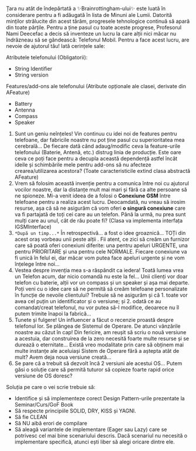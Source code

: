 Țara nu atât de îndepărtată a ✨Brainrottingham-ului✨ este luată în considerare pentru a fi adăugată în lista de Minuni ale Lumii. Datorită minților strălucite din acest tărâm, progresele tehnologice continuă să apară din toate părțile. Pentru a ține pasul cu toate aceste progrese, Profesorul Nami Deecefac a decis să inventeze un lucru la care alții nici măcar nu îndrăzneau să se gândească: Telefonul Mobil. Pentru a face acest lucru, are nevoie de ajutorul tău! Iată cerințele sale:

Atributele telefonului (Obligatorii):

- String Identifier
- String version

Features/add-ons ale telefonului (Atribute opționale ale clasei, derivate din AFeature)
- Battery
- Antenna
- Compass
- Speaker

1. Sunt un geniu neînțeles! Vin continuu cu idei noi de features pentru telefoane, dar fabricile noastre nu pot ține pasul cu superioritatea mea cerebrală... De fiecare dată când adaug/modific ceva la feature-urile telefonului (Baterie, Antenă, etc.) distrug linia de producție. Este oare ceva ce poți face pentru a decupla această dependență astfel încât ideile și schimbările mele pentru add-ons să nu afecteze crearea/utilizarea acestora? (Toate caracteristicile extind clasa abstractă AFeature)
2. Vrem să folosim această invenție pentru a comunica între noi cu ajutorul vocilor noastre, dar la distanțe mult mai mari și fără ca alte persoane să ne spioneze. Mi-a venit ideea de a folosi o **Conexiune GSM** între telefoane pentru a realiza acest lucru. Deocamdată, nu vreau să irosim resurse, așa că să ne asigurăm că vom oferi **o singură conexiune** care va fi partajată de toți cei care au un telefon. Până la urmă, nu prea sunt mulți care au unul, cât de rău poate fi? (Clasa va implementa interfața IGSMInterface)
3. `*După un timp...*` În retrospectivă... a fost o idee groaznică... TOȚi din acest oraș vorbeau unii peste alții . Fii atent, ce zici să creăm un furnizor care să poată oferi conexiuni diferite: una pentru apeluri URGENTE, una pentru PRIORITARE și una pentru cele NORMALE. Fiecare conexiune va fi unică în felul ei, dar măcar vom putea face apeluri urgente și ne vom înțelege între noi...
4. Vestea despre invenția mea s-a răspândit ca iedera! Toată lumea vrea un Telefon acum, dar nicio comandă nu este la fel... Unii clienți vor doar telefon cu baterie, alții vor un compass și un speaker și așa mai departe. Poți veni cu o idee care să ne permită să creăm telefoane personalizate în funcție de nevoile clientului? Trebuie să ne asigurăm și că 1. toate vor avea cel puțin un identificator și o versiune; și 2. odată ce au comandat/creat telefonul, nu vor putea să-l modifice, deoarece nu îl putem trimite înapoi la fabrică...
5. Tunete și fulgere! Un influencer a făcut o recenzie proastă despre telefonul lor. Se plângea de Sistemul de Operare. De atunci vânzările noastre au căzut în cap! Din fericire, am reușit să scriu o nouă versiune a acestuia, dar construirea de la zero necesită foarte multe resurse și se durează o eternitate... Există vreo modalitate prin care să obținem mai multe instanțe ale aceluiași Sistem de Operare fără a aștepta atât de mult? Avem deja noua versiune creată...
6. Se pare că a trebuit să dezvolt încă 2 versiuni ale acestui OS... Putem găsi o soluție care să permită tuturor să copieze foarte rapid orice versiune de OS doresc?

Soluția pe care o vei scrie trebuie să:

- Identifice și să implementeze corect Design Pattern-urile prezentate la Seminar/Curs/GoF Book
- Să respecte principiile SOLID, DRY, KISS și YAGNI.
- Să fie CLEAN
- Să NU aibă erori de compilare
- Să aleagă variantele de implementare (Eager sau Lazy) care se potrivesc cel mai bine scenariului descris. Dacă scenariul nu necesită o implementare specifică, atunci ești liber să alegi oricare dintre ele.